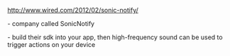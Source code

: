 <http://www.wired.com/2012/02/sonic-notify/>

  

\- company called SonicNotify

\- build their sdk into your app, then high-frequency sound can be used to
trigger actions on your device

